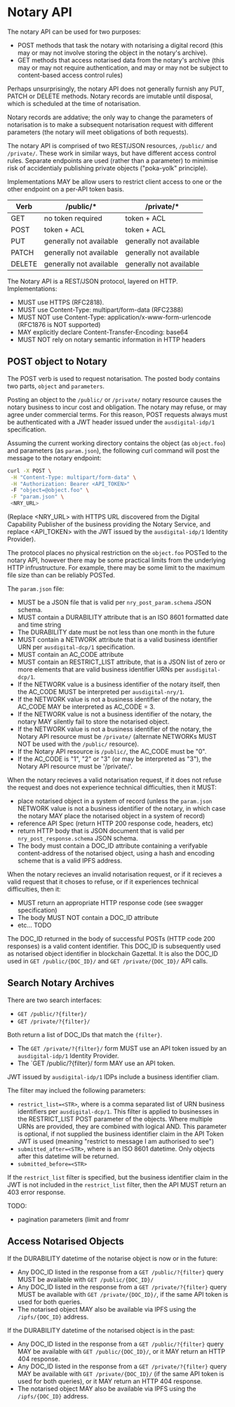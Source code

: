 # Notary API

The notary API can be used for two purposes:

 * POST methods that task the notary with notarising a digital record (this may or may not involve storing the object in the notary's archive).
 * GET methods that access notarised data from the notary's archive (this may or may not require authentication, and may or may not be subject to content-based access control rules)

Perhaps unsurprisingly, the notary API does not generally furnish any PUT, PATCH or DELETE methods. Notary records are imutable until disposal, which is scheduled at the time of notarisation.

Notary records are addative; the only way to change the parameters of notarisation is to make a subsequent notarisation request with different parameters (the notary will meet obligations of both requests).

The notary API is comprised of two REST/JSON resources, `/public/` and `/private/`. These work in similar ways, but have different access control rules. Separate endpoints are used (rather than a parameter) to minimise risk of accidentialy publishing private objects ("poka-yolk" principle).

Implementations  MAY be allow users to restrict client access to one or the other endpoint on a per-API token basis.


| Verb   | /public/*               | /private/*              |
|--------|-------------------------|-------------------------|
| GET    | no token required       | token + ACL             |
| POST   | token + ACL             | token + ACL             |
| PUT    | generally not available | generally not available |
| PATCH  | generally not available | generally not available |
| DELETE | generally not available | generally not available |


The Notary API is a REST/JSON protocol, layered on HTTP. Implementations:

 * MUST use HTTPS (RFC2818).
 * MUST use Content-Type: multipart/form-data (RFC2388)
 * MUST NOT use Content-Type: application/x-www-form-urlencode (RFC1876 is NOT supported)
 * MAY explicitly declare Content-Transfer-Encoding: base64
 * MUST NOT rely on notary semantic information in HTTP headers


## POST object to Notary

The POST verb is used to request notarisation. The posted body contains two parts, `object` and `parameters`.

Posting an object to the `/public/` or `/private/` notary resource causes the notary business to incur cost and obligation. The notary may refuse, or may agree under commercial terms. For this reason, POST requests always must be authenticated with a JWT header issued under the `ausdigital-idp/1` specification.

Assuming the current working directory contains the object (as `object.foo`) and parameters (as `param.json`), the following curl command will post the message to the notary endpoint:

```bash
curl -X POST \
 -H "Content-Type: multipart/form-data" \
 -H "Authorization: Bearer <API_TOKEN>"
 -F "object=@object.foo" \
 -F "param.json" \
 <NRY_URL>
```

(Replace <NRY_URL> with HTTPS URL discovered from the Digital Capability Publisher of the business providing the Notary Service, and replace <API_TOKEN> with the JWT issued by the `ausdigital-idp/1` Identity Provider).

The protocol places no physical restriction on the `object.foo` POSTed to the notary API, however there may be some practical limits from the underlying HTTP infrustructure. For example, there may be some limit to the maximum file size than can be reliably POSTed.

The `param.json` file:

 * MUST be a JSON file that is valid per `nry_post_param.schema` JSON schema.
 * MUST contain a DURABILITY attribute that is an ISO 8601 formatted date and time string
 * The DURABILITY date must be not less than one month in the future
 * MUST contain a NETWORK attribute that is a valid business identifier URN per `ausdigital-dcp/1` specification.
 * MUST contain an AC_CODE attribute
 * MUST contain an RESTRICT_LIST attribute, that is a JSON list of zero or more elements that are valid business identifier URNs per `ausdigital-dcp/1`.
 * If the NETWORK value is a business identifier of the notary itself, then the AC_CODE MUST be interpreted per `ausdigital-nry/1`. 
 * If the NETWORK value is not a business identifier of the notary, the AC_CODE MAY be interpreted as AC_CODE = 3.
 * If the NETWORK value is not a business identifier of the notary, the notary MAY silently fail to store the notarised object.
 * If the NETWORK value is not a business identifier of the notary, the Notary API resource must be `/private/` (alternate NETWORKs MUST NOT be used with the `/public/` resource). 
 * If the Notary API resource is `/public/`, the AC_CODE must be "0".
 * If the AC_CODE is "1", "2" or "3" (or may be interpreted as "3"), the Notary API resource must be '/private/'.


When the notary recieves a valid notarisation request, if it does not refuse the request and does not experience technical difficulties, then it MUST:

 * place notarised object in a system of record (unless the `param.json` NETWORK value is not a business identifier of the notary, in which case the notary MAY place the notarised object in a system of record)
 * reference API Spec (return HTTP 200 response code, headers, etc)
 * return HTTP body that is JSON document that is valid per `nry_post_response.schema` JSON schema.
 * The body must contain a DOC_ID attribute containing a verifyable content-address of the notarised object, using a hash and encoding scheme that is a valid IPFS address.


When the notary recieves an invalid notarisation request, or if it recieves a valid request that it choses to refuse, or if it experiences technical difficulties, then it:

 * MUST return an appropriate HTTP response code (see swagger specification)
 * The body MUST NOT contain a DOC_ID attribute
 * etc... TODO

The DOC_ID returned in the body of successful POSTs (HTTP code 200 responses) is a valid content identifier. This DOC_ID is subsequently used as notarised object identifier in blockchain Gazettal. It is also the DOC_ID used in `GET /public/{DOC_ID}/` and `GET /private/{DOC_ID}/` API calls.
  

## Search Notary Archives

There are two search interfaces:

 * `GET /public/?{filter}/`
 * `GET /private/?{filter}/`

Both return a list of DOC_IDs that match the `{filter}`.

 * The `GET /private/?{filter}/` form MUST use an API token issued by an `ausdigital-idp/1` Identity Provider.
 * The `GET /public/?{filter}/ form MAY use an API token.

JWT issued by `ausdigital-idp/1` IDPs include a business identifier cliam. 

The filter may inclued the following parameters:

 * `restrict_list=<STR>`, where <STR> is a comma separated list of URN business identifiers per `ausdigital-dcp/1`. This filter is applied to businesses in the RESTRICT_LIST POST parameter of the objects. Where multiple URNs are provided, they are combined with logical AND. This parameter is optional, if not supplied the business identifier claim in the API Token JWT is used (meaning "restrict to message I am authorised to see")
 * `submitted_after=<STR>`, where <STR> is an ISO 8601 datetime. Only objects after this datetime will be returned.
 * `submitted_before=<STR>`

If the `restrict_list` filter is specified, but the business identifier claim in the JWT is not included in the `restrict_list` filter, then the API MUST return an 403 error response.

TODO:

 * pagination parameters (limit and fromr


## Access Notarised Objects

If the DURABILITY datetime of the notarise object is now or in the future:

 * Any DOC_ID listed in the response from a `GET /public/?{filter}` query MUST be available with `GET /public/{DOC_ID}/`
 * Any DOC_ID listed in the response from a `GET /private/?{filter}` query MUST be available with `GET /private/{DOC_ID}/`, if the same API token is used for both queries.
 * The notarised object MAY also be available via IPFS using the `/ipfs/{DOC_ID}` address.

If the DURABILITY datetime of the notarised object is in the past:

 * Any DOC_ID listed in the response from a `GET /public/?{filter}` query MAY be available with `GET /public/{DOC_ID}/`, or it MAY return an HTTP 404 response.
 * Any DOC_ID listed in the response from a `GET /private/?{filter}` query MAY be available with `GET /private/{DOC_ID}/` (if the same API token is used for both queries), or it MAY return an HTTP 404 response.
 * The notarised object MAY also be available via IPFS using the `/ipfs/{DOC_ID}` address.

